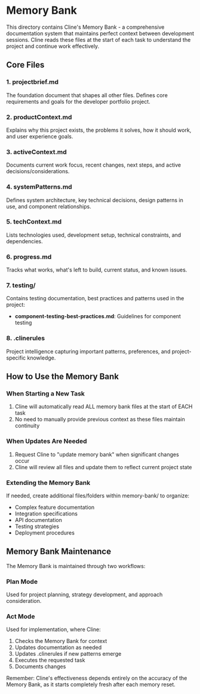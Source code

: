 # Memory Bank

This directory contains Cline's Memory Bank - a comprehensive documentation system that maintains perfect context between development sessions. Cline reads these files at the start of each task to understand the project and continue work effectively.

## Core Files

### 1. projectbrief.md
The foundation document that shapes all other files. Defines core requirements and goals for the developer portfolio project.

### 2. productContext.md
Explains why this project exists, the problems it solves, how it should work, and user experience goals.

### 3. activeContext.md
Documents current work focus, recent changes, next steps, and active decisions/considerations.

### 4. systemPatterns.md
Defines system architecture, key technical decisions, design patterns in use, and component relationships.

### 5. techContext.md
Lists technologies used, development setup, technical constraints, and dependencies.

### 6. progress.md
Tracks what works, what's left to build, current status, and known issues.

### 7. testing/
Contains testing documentation, best practices and patterns used in the project:
- **component-testing-best-practices.md**: Guidelines for component testing

### 8. .clinerules
Project intelligence capturing important patterns, preferences, and project-specific knowledge.

## How to Use the Memory Bank

### When Starting a New Task
1. Cline will automatically read ALL memory bank files at the start of EACH task
2. No need to manually provide previous context as these files maintain continuity

### When Updates Are Needed
1. Request Cline to "update memory bank" when significant changes occur
2. Cline will review all files and update them to reflect current project state

### Extending the Memory Bank
If needed, create additional files/folders within memory-bank/ to organize:
- Complex feature documentation
- Integration specifications
- API documentation
- Testing strategies
- Deployment procedures

## Memory Bank Maintenance

The Memory Bank is maintained through two workflows:

### Plan Mode
Used for project planning, strategy development, and approach consideration.

### Act Mode
Used for implementation, where Cline:
1. Checks the Memory Bank for context
2. Updates documentation as needed
3. Updates .clinerules if new patterns emerge
4. Executes the requested task
5. Documents changes

Remember: Cline's effectiveness depends entirely on the accuracy of the Memory Bank, as it starts completely fresh after each memory reset.
